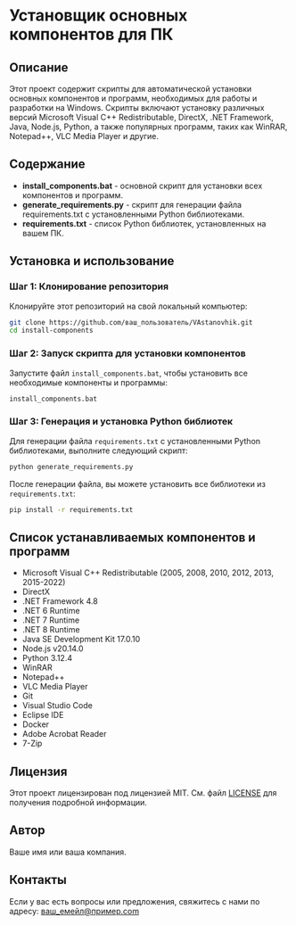 
# Установщик основных компонентов для ПК

## Описание

Этот проект содержит скрипты для автоматической установки основных компонентов и программ, необходимых для работы и разработки на Windows. Скрипты включают установку различных версий Microsoft Visual C++ Redistributable, DirectX, .NET Framework, Java, Node.js, Python, а также популярных программ, таких как WinRAR, Notepad++, VLC Media Player и другие.

## Содержание

- **install_components.bat** - основной скрипт для установки всех компонентов и программ.
- **generate_requirements.py** - скрипт для генерации файла requirements.txt с установленными Python библиотеками.
- **requirements.txt** - список Python библиотек, установленных на вашем ПК.

## Установка и использование

### Шаг 1: Клонирование репозитория

Клонируйте этот репозиторий на свой локальный компьютер:

```bash
git clone https://github.com/ваш_пользователь/VAstanovhik.git
cd install-components
```

### Шаг 2: Запуск скрипта для установки компонентов

Запустите файл `install_components.bat`, чтобы установить все необходимые компоненты и программы:

```bash
install_components.bat
```

### Шаг 3: Генерация и установка Python библиотек

Для генерации файла `requirements.txt` с установленными Python библиотеками, выполните следующий скрипт:

```bash
python generate_requirements.py
```

После генерации файла, вы можете установить все библиотеки из `requirements.txt`:

```bash
pip install -r requirements.txt
```

## Список устанавливаемых компонентов и программ

- Microsoft Visual C++ Redistributable (2005, 2008, 2010, 2012, 2013, 2015-2022)
- DirectX
- .NET Framework 4.8
- .NET 6 Runtime
- .NET 7 Runtime
- .NET 8 Runtime
- Java SE Development Kit 17.0.10
- Node.js v20.14.0
- Python 3.12.4
- WinRAR
- Notepad++
- VLC Media Player
- Git
- Visual Studio Code
- Eclipse IDE
- Docker
- Adobe Acrobat Reader
- 7-Zip

## Лицензия

Этот проект лицензирован под лицензией MIT. См. файл [LICENSE](LICENSE) для получения подробной информации.

## Автор

Ваше имя или ваша компания.

## Контакты

Если у вас есть вопросы или предложения, свяжитесь с нами по адресу: ваш_емейл@пример.com
